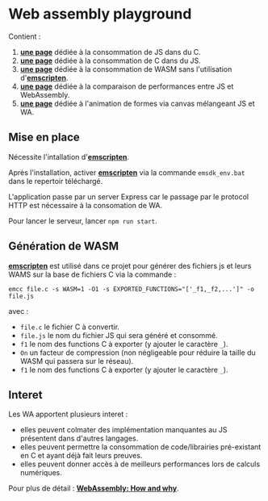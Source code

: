 # Web assembly playground

Contient :
1. **[une page][JSinCLink]** dédiée à la consommation de JS dans du C.
1. **[une page][CinJSLink]** dédiée à la consommation de C dans du JS.
1. **[une page][WASMLink]** dédiée à la consommation de WASM sans l'utilisation d'**[emscripten][emscriptenLink]**.
1. **[une page][PerfLink]** dédiée à la comparaison de performances entre JS et WebAssembly.
1. **[une page][CanvasLink]** dédiée à l'animation de formes via canvas mélangeant JS et WA.

## Mise en place

Nécessite l'intallation d'**[emscripten][emscriptenInstallLink]**.

Après l'installation, activer **[emscripten][emscriptenLink]** via la commande `emsdk_env.bat` dans le repertoir téléchargé.

L'application passe par un server Express car le passage par le protocol HTTP est nécessaire à la consomation de WA.

Pour lancer le serveur, lancer `npm run start`.

## Génération de WASM

**[emscripten][emscriptenInstallLink]** est utilisé dans ce projet pour générer des fichiers js et leurs WAMS sur la base de fichiers C via la commande :

`emcc file.c -s WASM=1 -O1 -s EXPORTED_FUNCTIONS="['_f1,_f2,...']" -o file.js`

avec :
- `file.c` le fichier C à convertir.
- `file.js` le nom du fichier JS qui sera généré et consommé.
- `f1` le nom des functions C à exporter (y ajouter le caractère `_`).
- `On` un facteur de compression (non négligeable pour réduire la taille du WASM qui passera sur le réseau).
- `f1` le nom des functions C à exporter (y ajouter le caractère `_`).

## Interet

Les WA apportent plusieurs interet :
- elles peuvent colmater des implémentation manquantes au JS présentent dans d'autres langages.
- elles peuvent permettre la consommation de code/librairies pré-existant en C et ayant déjà fait leurs preuves.
- elles peuvent donner accès à de meilleurs performances lors de calculs numériques.

Pour plus de détail : **[WebAssembly: How and why][webassemblyLink]**.

[JSinCLink]: https://hugomencoboni.github.io/webAssemblyPlayground/public/consumeCinJS/index.html
[CinJSLink]: https://hugomencoboni.github.io/webAssemblyPlayground/public/consumeJSinC/index.html
[WASMLink]: https://hugomencoboni.github.io/webAssemblyPlayground/public/consumeWithoutEmscripten/index.html
[PerfLink]: https://hugomencoboni.github.io/webAssemblyPlayground/public/fibonacci/index.html
[CanvasLink]: https://hugomencoboni.github.io/webAssemblyPlayground/public/canvasBox/index.html

[emscriptenLink]: https://emscripten.org/docs/getting_started/downloads.html
[emscriptenInstallLink]: https://emscripten.org/docs/getting_started/downloads.html
[webassemblyLink]: https://blog.logrocket.com/webassembly-how-and-why-559b7f96cd71/
